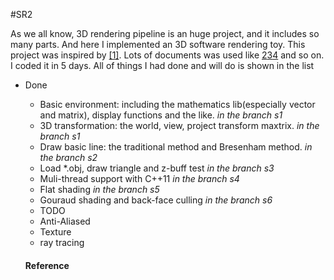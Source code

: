 #SR2

As we all know, 3D rendering pipeline is an huge project, and it includes so many parts. And here I implemented an 3D software rendering toy. This project was inspired by [\[1\]][1]. Lots of documents was used like [2][2][3][3][4][4] and so on. I coded it in 5 days. All of things I had done and will do is shown in the list

+ Done
  - Basic environment: including the mathematics lib(especially vector and matrix), display functions and the like. *in the branch s1*
  - 3D transformation: the world, view, project transform maxtrix. *in the branch s1*
  - Draw basic line: the traditional method and Bresenham method. *in the branch s2*
  - Load \*.obj, draw triangle and z-buff test *in the branch s3* 
  - Muli-thread support with C++11 *in the branch s4*
  - Flat shading *in the branch s5*
  - Gouraud shading and back-face culling *in the branch s6*
  
  + TODO
   - Anti-Aliased
   - Texture
   - ray tracing
   
   #### Reference
   [1]:https://www.davrous.com/2013/06/13/tutorial-series-learning-how-to-write-a-3d-soft-engine-from-scratch-in-c-typescript-or-javascript/ 
   [2]:https://en.wikipedia.org/wiki/Transformation_matrix
   [3]:http://www.stroustrup.com/C++11FAQ.html
   [4]:https://en.wikipedia.org/wiki/Back-face_culling
